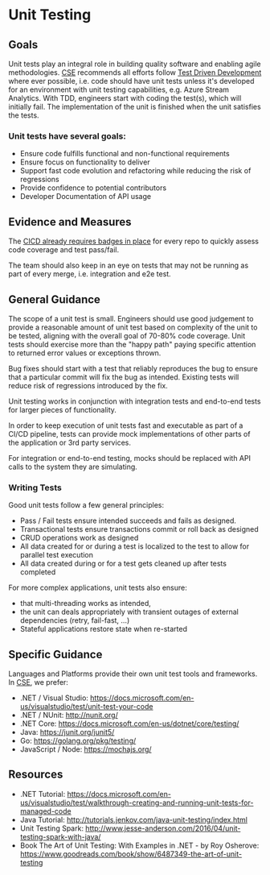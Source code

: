 # Unit Testing

## Goals
Unit tests play an integral role in building quality software and enabling agile methodologies. [CSE](../CSE.md) recommends all efforts follow [Test Driven Development](http://deviq.com/test-driven-development/) where ever possible, i.e. code should have unit tests unless it's developed for an environment with unit testing capabilities, e.g. Azure Stream Analytics. With TDD, engineers start with coding the test(s), which will initially fail. The implementation of the unit is finished when the unit satisfies the tests.

### Unit tests have several goals:
- Ensure code fulfills functional and non-functional requirements
- Ensure focus on functionality to deliver
- Support fast code evolution and refactoring while reducing the risk of regressions
- Provide confidence to potential contributors 
- Developer Documentation of API usage

## Evidence and Measures
The [CICD already requires badges in place](CICD.md) for every repo to quickly assess code coverage and test pass/fail.

The team should also keep in an eye on tests that may not be running as part of every merge, i.e. integration and e2e test.

## General Guidance
The scope of a unit test is small. Engineers should use good judgement to provide a reasonable amount of unit test based on complexity of the unit to be tested, aligning with the overall goal of 70-80% code coverage. Unit tests should exercise more than the "happy path" paying specific attention to returned error values or exceptions thrown. 

Bug fixes should start with a test that reliably reproduces the bug to ensure that a particular commit will fix the bug as intended. Existing tests will reduce risk of regressions introduced by the fix.

Unit testing works in conjunction with integration tests and end-to-end tests for larger pieces of functionality.

In order to keep execution of unit tests fast and executable as part of a CI/CD pipeline, tests can provide mock implementations of other parts of the application or 3rd party services. 

For integration or end-to-end testing, mocks should be replaced with API calls to the system they are simulating.

### Writing Tests
Good unit tests follow a few general principles:
- Pass / Fail tests ensure intended succeeds and fails as designed.
- Transactional tests ensure transactions commit or roll back as designed
- CRUD operations work as designed
- All data created for or during a test is localized to the test to allow for parallel test execution
- All data created during or for a test gets cleaned up after tests completed

For more complex applications, unit tests also ensure:
- that multi-threading works as intended,
- the unit can deals appropriately with transient outages of external dependencies (retry, fail-fast, …)
- Stateful applications restore state when re-started

## Specific Guidance
Languages and Platforms provide their own unit test tools and frameworks. In [CSE](../CSE.md), we prefer:
- .NET / Visual Studio: https://docs.microsoft.com/en-us/visualstudio/test/unit-test-your-code
- .NET / NUnit: http://nunit.org/ 
- .NET Core: https://docs.microsoft.com/en-us/dotnet/core/testing/
- Java: https://junit.org/junit5/
- Go: https://golang.org/pkg/testing/
- JavaScript / Node: https://mochajs.org/
		
## Resources
- .NET Tutorial: https://docs.microsoft.com/en-us/visualstudio/test/walkthrough-creating-and-running-unit-tests-for-managed-code
- Java Tutorial: http://tutorials.jenkov.com/java-unit-testing/index.html
- Unit Testing Spark: http://www.jesse-anderson.com/2016/04/unit-testing-spark-with-java/
- Book The Art of Unit Testing: With Examples in .NET - by Roy Osherove: https://www.goodreads.com/book/show/6487349-the-art-of-unit-testing
